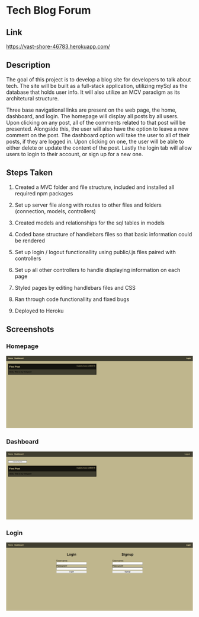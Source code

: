# Tech Blog Forum

## Link

https://vast-shore-46783.herokuapp.com/

## Description

The goal of this project is to develop a blog site for developers to talk about tech.  The site will be built as a full-stack application, utilizing mySql as the database that holds user info.  It will also utilize an MCV paradigm as its architetural structure.  

Three base navigational links are present on the web page, the home, dashboard, and login.  The homepage will display all posts by all users.  Upon clicking on any post, all of the comments related to that post will be presented.  Alongside this, the user will also have the option to leave a new comment on the post.  The dashboard option will take the user to all of their posts, if they are logged in.  Upon clicking on one, the user will be able to either delete or update the content of the post.  Lastly the login tab will allow users to login to their account, or sign up for a new one.

## Steps Taken

1.  Created a MVC folder and file structure, included and installed all required npm packages

2.  Set up server file along with routes to other files and folders (connection, models, controllers)

3.  Created models and relationships for the sql tables in models

4.  Coded base structure of handlebars files so that basic information could be rendered

5.  Set up login / logout functionallity using public/.js files paired with controllers

6.  Set up all other controllers to handle displaying information on each page

7.  Styled pages by editing handlebars files and CSS

8.  Ran through code functionallity and fixed bugs

9.  Deployed to Heroku

## Screenshots

### Homepage

![Picture of Homepage Page](./images/Homepage.png)

### Dashboard

![Picture of Dashboard Page](./images/Dashboard.png)

### Login

![Picture of Login Page](./images/Login.png)